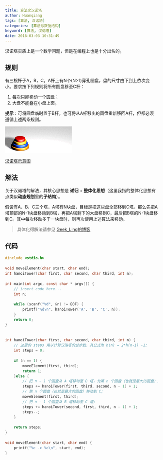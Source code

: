 ```yaml
---
title: 算法之汉诺塔
author: Huanqiang
tags: [算法, 汉诺塔]
categories: [算法与数据结构]
keyword: [算法, 汉诺塔]
date: 2016-03-03 10:31:49
---
```


汉诺塔实质上是一个数学问题，但是在编程上也是十分出名的。

## 规则

有三根杆子A，B，C。A杆上有N个(N>1)穿孔圆盘，盘的尺寸由下到上依次变小。要求按下列规则将所有圆盘移至C杆：

1. 每次只能移动一个圆盘；
2. 大盘不能叠在小盘上面。

**提示**：可将圆盘临时置于B杆，也可将从A杆移出的圆盘重新移回A杆，但都必须遵循上述两条规则。

<!-- more -->

![汉诺塔示意图](../img/HanoiTower/Tower_of_Hanoi.gif)

[汉诺塔示意图](http://huanqiang.wang/img/HanoiTower/Tower_of_Hanoi.gif)

## 解法

关于汉诺塔的解法，其核心思想是 **递归** + **整体化思想**（这里我指的整体化思想有点类似**动态规划**里的**子结构**）。

假设有A、B、C三个塔，A塔有N块盘，目标是把这些盘全部移到C塔。那么先把A塔顶部的N-1块盘移动到B塔，再把A塔剩下的大盘移到C，最后把B塔的N-1块盘移到C。其中每次移动多于一块盘时，则再次使用上述算法来移动。

> 具体化得解法请参见 [Geek_Ling的博客](http://www.cnblogs.com/yanlingyin/archive/2011/11/14/2247594.html)

## 代码

```c
#include <stdio.h>

void moveElement(char start, char end);
int hanoiTower(char first, char second, char third, int n);

int main(int argc, const char * argv[]) {
    // insert code here...
    int n;
    
    while (scanf("%d", &n) != EOF) {
        printf("%d\n", hanoiTower('A', 'B', 'C', n));
    }
    return 0;
}


int hanoiTower(char first, char second, char third, int n) {
    // 这里的 steps 用以计算汉洛塔的总步数，其公式为 h(n) = 2*h(n-1) -1;
    int steps = 0;
    
    if (n == 1) {
        moveElement(first, third);
        return 1;
    }else {
        // 把 n - 1 个圆盘从 A 塔移动至 B 塔，为第 n 个圆盘（也就是最大的圆盘）从 A 移动到 C 做准备；
        steps += hanoiTower(first, third, second, n - 1) + 1;
        // 第 n 个圆盘（也就是最大的圆盘）移动到 C;
        moveElement(first, third);
        // 把 n - 1 个圆盘从 B 塔移动至 C 塔;
        steps += hanoiTower(second, first, third, n - 1) + 1;
        steps--;
    }
    
    return steps;
}

void moveElement(char start, char end) {
    printf("%c -> %c\n", start, end);
}
```